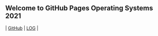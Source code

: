 ## Welcome to GitHub Pages Operating Systems 2021


| [GitHub](https://github.com/Bimabara/os212) | [LOG](https://github.com/Bimabara/os212/blob/master/TXT/mylog.txt/) |
